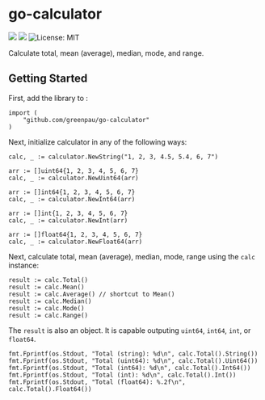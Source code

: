 # go-calculator

<a href="https://github.com/greenpau/go-calculator/actions/" target="_blank"><img src="https://github.com/greenpau/go-calculator/workflows/build/badge.svg?branch=master"></a>
<a href="https://pkg.go.dev/github.com/greenpau/go-calculator" target="_blank"><img src="https://img.shields.io/badge/godoc-reference-blue.svg"></a>
![License: MIT](https://img.shields.io/badge/License-MIT-blue.svg)

Calculate total, mean (average), median, mode, and range.

## Getting Started

First, add the library to :

```golang
import (
    "github.com/greenpau/go-calculator"
)
```

Next, initialize calculator in any of the following ways:

```golang
calc, _ := calculator.NewString("1, 2, 3, 4.5, 5.4, 6, 7")

arr := []uint64{1, 2, 3, 4, 5, 6, 7}
calc, _ := calculator.NewUint64(arr)

arr := []int64{1, 2, 3, 4, 5, 6, 7}
calc, _ := calculator.NewInt64(arr)

arr := []int{1, 2, 3, 4, 5, 6, 7}
calc, _ := calculator.NewInt(arr)

arr := []float64{1, 2, 3, 4, 5, 6, 7}
calc, _ := calculator.NewFloat64(arr)
```

Next, calculate total, mean (average), median, mode, range
using the `calc` instance:

```golang
result := calc.Total()
result := calc.Mean()
result := calc.Average() // shortcut to Mean()
result := calc.Median()
result := calc.Mode()
result := calc.Range()
```

The `result` is also an object. It is capable outputing `uint64`, `int64`,
`int`, or `float64`.

```golang
fmt.Fprintf(os.Stdout, "Total (string): %d\n", calc.Total().String())
fmt.Fprintf(os.Stdout, "Total (uint64): %d\n", calc.Total().Uint64())
fmt.Fprintf(os.Stdout, "Total (int64): %d\n", calc.Total().Int64())
fmt.Fprintf(os.Stdout, "Total (int): %d\n", calc.Total().Int())
fmt.Fprintf(os.Stdout, "Total (float64): %.2f\n", calc.Total().Float64())
```

